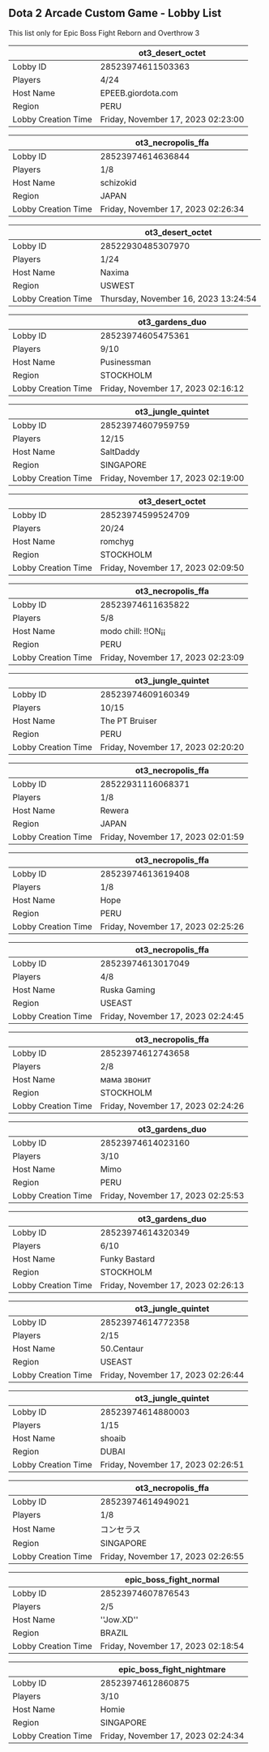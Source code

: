 ## Dota 2 Arcade Custom Game - Lobby List

This list only for Epic Boss Fight Reborn and Overthrow 3

|  | ot3_desert_octet |
| ------ | ------ |
| Lobby ID | 28523974611503363 |
| Players | 4/24 |
| Host Name | EPEEB.giordota.com |
| Region | PERU |
| Lobby Creation Time | Friday, November 17, 2023 02:23:00 |


|  | ot3_necropolis_ffa |
| ------ | ------ |
| Lobby ID | 28523974614636844 |
| Players | 1/8 |
| Host Name | schizokid |
| Region | JAPAN |
| Lobby Creation Time | Friday, November 17, 2023 02:26:34 |


|  | ot3_desert_octet |
| ------ | ------ |
| Lobby ID | 28522930485307970 |
| Players | 1/24 |
| Host Name | Naxima |
| Region | USWEST |
| Lobby Creation Time | Thursday, November 16, 2023 13:24:54 |


|  | ot3_gardens_duo |
| ------ | ------ |
| Lobby ID | 28523974605475361 |
| Players | 9/10 |
| Host Name | Pusinessman |
| Region | STOCKHOLM |
| Lobby Creation Time | Friday, November 17, 2023 02:16:12 |


|  | ot3_jungle_quintet |
| ------ | ------ |
| Lobby ID | 28523974607959759 |
| Players | 12/15 |
| Host Name | SaltDaddy |
| Region | SINGAPORE |
| Lobby Creation Time | Friday, November 17, 2023 02:19:00 |


|  | ot3_desert_octet |
| ------ | ------ |
| Lobby ID | 28523974599524709 |
| Players | 20/24 |
| Host Name | romchyg |
| Region | STOCKHOLM |
| Lobby Creation Time | Friday, November 17, 2023 02:09:50 |


|  | ot3_necropolis_ffa |
| ------ | ------ |
| Lobby ID | 28523974611635822 |
| Players | 5/8 |
| Host Name | modo chill: !!ON¡¡ |
| Region | PERU |
| Lobby Creation Time | Friday, November 17, 2023 02:23:09 |


|  | ot3_jungle_quintet |
| ------ | ------ |
| Lobby ID | 28523974609160349 |
| Players | 10/15 |
| Host Name | The PT Bruiser |
| Region | PERU |
| Lobby Creation Time | Friday, November 17, 2023 02:20:20 |


|  | ot3_necropolis_ffa |
| ------ | ------ |
| Lobby ID | 28522931116068371 |
| Players | 1/8 |
| Host Name | Rewera |
| Region | JAPAN |
| Lobby Creation Time | Friday, November 17, 2023 02:01:59 |


|  | ot3_necropolis_ffa |
| ------ | ------ |
| Lobby ID | 28523974613619408 |
| Players | 1/8 |
| Host Name | Hope |
| Region | PERU |
| Lobby Creation Time | Friday, November 17, 2023 02:25:26 |


|  | ot3_necropolis_ffa |
| ------ | ------ |
| Lobby ID | 28523974613017049 |
| Players | 4/8 |
| Host Name | Ruska Gaming |
| Region | USEAST |
| Lobby Creation Time | Friday, November 17, 2023 02:24:45 |


|  | ot3_necropolis_ffa |
| ------ | ------ |
| Lobby ID | 28523974612743658 |
| Players | 2/8 |
| Host Name | мама звонит |
| Region | STOCKHOLM |
| Lobby Creation Time | Friday, November 17, 2023 02:24:26 |


|  | ot3_gardens_duo |
| ------ | ------ |
| Lobby ID | 28523974614023160 |
| Players | 3/10 |
| Host Name | Mimo |
| Region | PERU |
| Lobby Creation Time | Friday, November 17, 2023 02:25:53 |


|  | ot3_gardens_duo |
| ------ | ------ |
| Lobby ID | 28523974614320349 |
| Players | 6/10 |
| Host Name | Funky Bastard |
| Region | STOCKHOLM |
| Lobby Creation Time | Friday, November 17, 2023 02:26:13 |


|  | ot3_jungle_quintet |
| ------ | ------ |
| Lobby ID | 28523974614772358 |
| Players | 2/15 |
| Host Name | 50.Centaur |
| Region | USEAST |
| Lobby Creation Time | Friday, November 17, 2023 02:26:44 |


|  | ot3_jungle_quintet |
| ------ | ------ |
| Lobby ID | 28523974614880003 |
| Players | 1/15 |
| Host Name | shoaib |
| Region | DUBAI |
| Lobby Creation Time | Friday, November 17, 2023 02:26:51 |


|  | ot3_necropolis_ffa |
| ------ | ------ |
| Lobby ID | 28523974614949021 |
| Players | 1/8 |
| Host Name | コンセラス |
| Region | SINGAPORE |
| Lobby Creation Time | Friday, November 17, 2023 02:26:55 |


|  | epic_boss_fight_normal |
| ------ | ------ |
| Lobby ID | 28523974607876543 |
| Players | 2/5 |
| Host Name | ''Jow.XD'' |
| Region | BRAZIL |
| Lobby Creation Time | Friday, November 17, 2023 02:18:54 |


|  | epic_boss_fight_nightmare |
| ------ | ------ |
| Lobby ID | 28523974612860875 |
| Players | 3/10 |
| Host Name | Homie |
| Region | SINGAPORE |
| Lobby Creation Time | Friday, November 17, 2023 02:24:34 |


